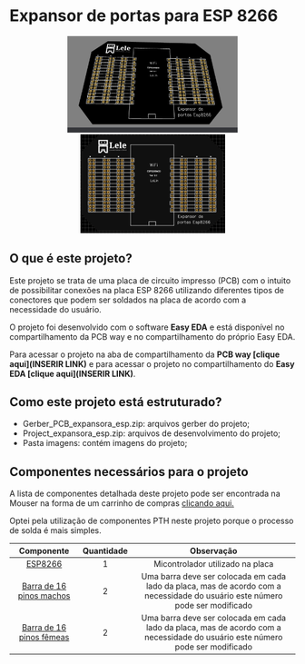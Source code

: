 # Expansor de portas para ESP 8266
<p align="center"><img src = "imagens/expansorEspGif.gif" width = "300"  alt = "Gif da placa em visualização 3d">
<img src = "imagens/expansorEspTop.png" width = "255"  alt = "Visualização 2d do top da placa"></p>

## O que é este projeto?
Este projeto se trata de uma placa de circuito impresso (PCB) com o intuito de possibilitar conexões na placa ESP 8266 utilizando diferentes tipos de conectores que podem ser soldados na placa de acordo com a necessidade do usuário.

O projeto foi desenvolvido com o software **Easy EDA** e está disponível no compartilhamento da PCB way e no compartilhamento do próprio Easy EDA. 

Para acessar o projeto na aba de compartilhamento da **PCB way [clique aqui](INSERIR LINK)** e para acessar o projeto no compartilhamento do **Easy EDA [clique aqui](INSERIR LINK)**.

## Como este projeto está estruturado?
* Gerber_PCB_expansora_esp.zip: arquivos gerber do projeto;
* Project_expansora_esp.zip: arquivos de desenvolvimento do projeto;
* Pasta imagens: contém imagens do projeto;

## Componentes necessários para o projeto
A lista de componentes detalhada deste projeto pode ser encontrada na Mouser na forma de um carrinho de compras [clicando aqui.](https://www.mouser.com/ProjectManager/ProjectDetail.aspx?AccessID=12FD2A6DC4)

Optei pela utilização de componentes PTH neste projeto porque o processo de solda é mais simples.

|Componente|Quantidade|Observação|
|:----------:|:----------:|:----------:|
| [ESP8266](https://br.mouser.com/ProductDetail/485-3213)  | 1  | Micontrolador utilizado na placa  |
| [Barra de 16 pinos machos](https://br.mouser.com/ProductDetail/855-M20-9731646)  |  2 | Uma barra deve ser colocada em cada lado da placa, mas de acordo com a necessidade do usuário este número pode ser modificado |
| [Barra de 16 pinos fêmeas](https://br.mouser.com/ProductDetail/855-M22-7131642)| 2 | Uma barra deve ser colocada em cada lado da placa, mas de acordo com a necessidade do usuário este número pode ser modificado  |   |




